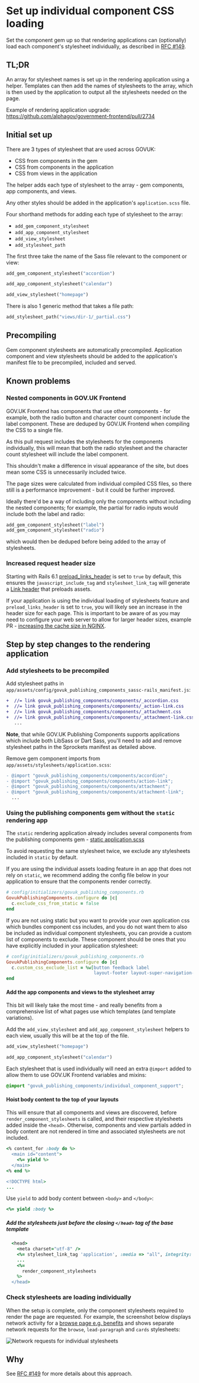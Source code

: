 # Set up individual component CSS loading

Set the component gem up so that rendering applications can (optionally) load each component's stylesheet individually, as described in [RFC #149](https://github.com/alphagov/govuk-rfcs/pull/152).

## TL;DR

An array for stylesheet names is set up in the rendering application using a helper. Templates can then add the names of stylesheets to the array, which is then used by the application to output all the stylesheets needed on the page.

Example of rendering application upgrade: <https://github.com/alphagov/government-frontend/pull/2734>

## Initial set up

There are 3 types of stylesheet that are used across GOVUK:

- CSS from components in the gem
- CSS from components in the application
- CSS from views in the application

The helper adds each type of stylesheet to the array - gem components, app components, and views.

Any other styles should be added in the application's `application.scss` file.

Four shorthand methods for adding each type of stylesheet to the array:

- `add_gem_component_stylesheet`
- `add_app_component_stylesheet`
- `add_view_stylesheet`
- `add_stylesheet_path`

The first three take the name of the Sass file relevant to the component or view:

```ruby
add_gem_component_stylesheet("accordion")
```

```ruby
add_app_component_stylesheet("calendar")
```

```ruby
add_view_stylesheet("homepage")
```

There is also 1 generic method that takes a file path:

```ruby
add_stylesheet_path("views/dir-1/_partial.css")
```

## Precompiling

Gem component stylesheets are automatically precompiled. Application component and view stylesheets should be added to the application's manifest file to be precompiled, included and served.

## Known problems

### Nested components in GOV.UK Frontend

GOV.UK Frontend has components that use other components - for example, both the radio button and character count component include the label component. These are deduped by GOV.UK Frontend when compiling the CSS to a single file.

As this pull request includes the stylesheets for the components individually, this will mean that both the radio stylesheet and the character count stylesheet will include the label component.

This shouldn't make a difference in visual appearance of the site, but does mean some CSS is unnecessarily included twice.

The page sizes were calculated from individual compiled CSS files, so there still is a performance improvement - but it could be further improved.

Ideally there'd be a way of including only the components without including the nested components; for example, the partial for radio inputs would include both the label and radio:

```ruby
add_gem_component_stylesheet("label")
add_gem_component_stylesheet("radio")
```

which would then be deduped before being added to the array of stylesheets.

### Increased request header size

Starting with Rails 6.1 [preload_links_header](https://guides.rubyonrails.org/configuring.html#config-action-view-preload-links-header) is set to `true` by default, this ensures the `javascript_include_tag` and `stylesheet_link_tag` will generate a [Link header](https://developer.mozilla.org/en-US/docs/Web/HTTP/Headers/Link) that preloads assets.

If your application is using the individual loading of stylesheets feature and `preload_links_header` is set to `true`, you will likely see an increase in the header size for each page. This is important to be aware of as you may need to configure your web server to allow for larger header sizes, example PR - [increasing the cache size in NGINX](https://github.com/alphagov/govuk-puppet/pull/11846).

## Step by step changes to the rendering application

### Add stylesheets to be precompiled

Add stylesheet paths in `app/assets/config/govuk_publishing_components_sassc-rails_manifest.js`:

```diff
+  //= link govuk_publishing_components/components/_accordion.css
+  //= link govuk_publishing_components/components/_action-link.css
+  //= link govuk_publishing_components/components/_attachment.css
+  //= link govuk_publishing_components/components/_attachment-link.css
   ...
```

**Note**, that while GOV.UK Publishing Components supports applications which include both LibSass or Dart Sass, you'll need to add and remove stylesheet paths in the Sprockets manifest as detailed above.

Remove gem component imports from `app/assets/stylesheets/application.scss`:

```diff
- @import "govuk_publishing_components/components/accordion";
- @import "govuk_publishing_components/components/action-link";
- @import "govuk_publishing_components/components/attachment";
- @import "govuk_publishing_components/components/attachment-link";
  ...
```

### Using the publishing components gem without the `static` rendering app

The `static` rendering application already includes several components from the publishing components gem - [static application.scss](https://github.com/alphagov/static/blob/main/app/assets/stylesheets/application.scss)

To avoid requesting the same stylesheet twice, we exclude any stylesheets included in `static` by default.

If you are using the individual assets loading feature in an app that does not rely on `static`, we recommend adding the config file below in your application to ensure that the components render correctly.

```rb
# config/initializers/govuk_publishing_components.rb
GovukPublishingComponents.configure do |c|
  c.exclude_css_from_static = false
end
```

If you are not using static but you want to provide your own application css which bundles component css includes, and you do not want them to also be included as individual component stylesheets, you can provide a custom list of components to exclude. These component should be ones that you have explicitly
included in your application stylesheet:

```rb
# config/initializers/govuk_publishing_components.rb
GovukPublishingComponents.configure do |c|
  c.custom_css_exclude_list = %w[button feedback label
                                 layout-footer layout-super-navigation-header layout-header]
end
```

#### Add the app components and views to the stylesheet array

This bit will likely take the most time - and really benefits from a comprehensive list of what pages use which templates (and template variations).

Add the `add_view_stylesheet` and `add_app_component_stylesheet` helpers to each view, usually this will be at the top of the file.

```rb
add_view_stylesheet("homepage")
```

```rb
add_app_component_stylesheet("calendar")
```

Each stylesheet that is used individually will need an extra `@import` added to allow them to use GOV.UK Frontend variables and mixins:

```scss
@import "govuk_publishing_components/individual_component_support";
```

#### Hoist body content to the top of your layouts

This will ensure that all components and views are discovered, before `render_component_stylesheets` is called, and their respective stylesheets added inside the `<head>`. Otherwise, components and view partials added in body content are not rendered in time and associated stylesheets are not included.

```rb
<% content_for :body do %>
  <main id="content">
    <%= yield %>
  </main>
<% end %>

<!DOCTYPE html>
...
```

Use `yield` to add body content between `<body>` and `</body>`:

```rb
<%= yield :body %>
```

##### Add the stylesheets just before the closing `</head>` tag of the base template

```rb
  <head>
    <meta charset="utf-8" />
    <%= stylesheet_link_tag 'application', :media => "all", integrity: false %>
    ...
    <%=
      render_component_stylesheets
    %>
  </head>
```

### Check stylesheets are loading individually

When the setup is complete, only the component stylesheets required to render the page are requested. For example, the screenshot below displays network activity for a [browse page e.g. benefits](https://www.gov.uk/browse/benefits) and shows separate network requests for the `browse`, `lead-paragraph` and `cards` stylesheets:

![Network requests for individual stylesheets](./images/individual-stylesheets.png)

## Why

See [RFC #149](https://github.com/alphagov/govuk-rfcs/pull/152) for more details about this approach.
